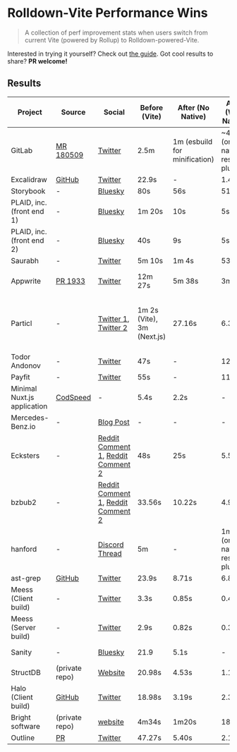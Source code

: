 # Rolldown-Vite Performance Wins

> A collection of perf improvement stats when users switch from current Vite (powered by Rollup) to Rolldown-powered-Vite. 

Interested in trying it yourself? Check out [the guide](https://vite.dev/guide/rolldown.html).
Got cool results to share? **PR welcome!**

## Results

| Project | Source | Social | Before (Vite) | After (No Native) | After (With Native) | Improvement |
|---------|--------|--------|--------------|-------------------|---------------------|-------------|
| GitLab | [MR 180509](https://gitlab.com/gitlab-org/gitlab/-/merge_requests/180509) | [Twitter](https://x.com/youyuxi/status/1914481681203102021) | 2.5m | 1m (esbuild for minification) | ~40s (only native resolver plugins) | 2.6x <br> 100x less memory |
| Excalidraw | [GitHub](https://github.com/sapphi-red/excalidraw/tree/trim-down-build) | [Twitter](https://x.com/youyuxi/status/1914278629875540368) | 22.9s | - | 1.4s | 16x |
| Storybook | - | [Bluesky](https://bsky.app/profile/shilman.net/post/3lnnmagmqtc2s) | 80s | 56s | 51s | 1.56x |
| PLAID, inc. (front end 1) | - | [Bluesky](https://bsky.app/profile/kazupon.dev/post/3lnk7bieifs2v) | 1m 20s | 10s | 5s | 16x |
| PLAID, inc. (front end 2) | - | [Bluesky](https://bsky.app/profile/kazupon.dev/post/3lnk7bieifs2v) | 40s | 9s | 5s | 8x |
| Saurabh | - | [Twitter](https://x.com/Saurabh_kakran/status/1914593323781603467) | 5m 10s | 1m 4s | 53s | 5.8x |
| Appwrite | [PR 1933](https://github.com/appwrite/website/pull/1933) | [Twitter](https://x.com/DittmannTorsten/status/1915763729586606125) | 12m 27s | 5m 38s | 3m 21s | 3.7x <br> 4x less memory |
| Particl | - | [Twitter 1](https://x.com/gill_kyle/status/1912336077152829745), [Twitter 2](https://x.com/gill_kyle/status/1915088866324967839) | 1m 2s (Vite), 3m (Next.js) | 27.16s | 6.36s | 9.7x (compared to Vite) <br> 28.8x (compared to Next.js) |
| Todor Andonov | - | [Twitter](https://x.com/andonov_t/status/1915215035992821831) | 47s | - | 12s | 4x |
| Payfit | - | [Twitter](https://x.com/youyuxi/status/1907327848052109500) | 55s | - | 11.74s | 4.7x |
| Minimal Nuxt.js application | [CodSpeed](https://codspeed.io/nuxt/nuxt/runs/compare/6814a394bbf9f81c2138de7a..681733c762a7543f17762cb9) | - | 5.4s | 2.2s | - | 2.5x
| Mercedes-Benz.io | - | [Blog Post](https://www.mercedes-benz.io/blog/2025-05-16-how-can-modern-tooling-save-mercedes-benz-io-engineering-time) | - | - | - | 3x
| Ecksters | - | [Reddit Comment 1](https://www.reddit.com/r/javascript/comments/1kz7dsp/comment/mv3q5qc/), [Reddit Comment 2](https://www.reddit.com/r/javascript/comments/1kz7dsp/comment/mv5avxx/)| 48s | 25s | 5.5s | 5.45x
| bzbub2 | - | [Reddit Comment 1](https://www.reddit.com/r/javascript/comments/1kz7dsp/comment/mv9z5or/), [Reddit Comment 2](https://www.reddit.com/r/javascript/comments/1kz7dsp/comment/mvt30dp/) | 33.56s | 10.22s | 4.97s | 6.8x
| hanford | - | [Discord Thread](https://discord.com/channels/1171783886200643635/1379507924610842664/1379517855619612783) | 5m | - | 1m 30s (only native resolver plugin) | 3.33x
| ast-grep | [GitHub](https://github.com/ast-grep/ast-grep.github.io) | [Twitter](https://x.com/hd_nvim/status/1928482034055274917) | 23.9s | 8.71s | 6.86s | 3.5x
| Meess (Client build) | - | [Twitter](https://x.com/ThisIsGengar/status/1928741941916618956) | 3.3s | 0.85s | 0.48s | 6.88x
| Meess (Server build) | - | [Twitter](https://x.com/ThisIsGengar/status/1928741941916618956) | 2.9s | 0.82s | 0.35s | 8.29x
| Sanity | - | [Bluesky](https://bsky.app/profile/evanyou.me/post/3lqruv5a2ck2n) | 21.9 | 5.1s | - | 4x (no native plugins yet)
| StructDB | (private repo) | [Website](https://structdb.net) | 20.98s | 4.53s | 1.19s  | 17x |
| Halo (Client build) | [GitHub](https://github.com/halo-dev/halo) | [Twitter](https://x.com/ryanwang_ya/status/1928664440100237678) | 18.98s | 3.19s | 2.35s | 8x |
| Bright software | (private repo) | [website](https://brightit.com.np/) | 4m34s | 1m20s | 18s  | 15.22x |
| Outline | [PR](https://github.com/outline/outline/pull/9523) | [Twitter](https://x.com/youyuxi/status/1944604243786428448) | 47.27s | 5.40s | 2.12s | 22.3x
